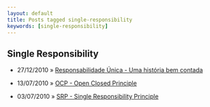 ```yaml
---
layout: default
title: Posts tagged single-responsibility
keywords: [single-responsibility]
---
```

<h2 class="category">Single Responsibility</h2>
<ul class="posts">
<li>
<p>
<span class="date">27/12/2010</span> &raquo; 
<a href="/blog/responsabilidade-unica-uma-historia-bem-contada">Responsabilidade Única - Uma história bem contada</a>
</p>
</li> 
<li>
<p>
<span class="date">13/07/2010</span> &raquo; 
<a href="/blog/ocp-open-closed-principle">OCP - Open Closed Principle</a>
</p>
</li> 
<li>
<p>
<span class="date">03/07/2010</span> &raquo; 
<a href="/blog/srp-single-responsibility-principle">SRP - Single Responsibility Principle</a>
</p>
</li> 
</ul>

